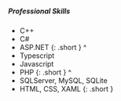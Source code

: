 ---
---

##### Professional Skills #####

* C++
* C#
* ASP.NET
{: .short }
^
* Typescript
* Javascript
* PHP
{: .short }
^
* SQLServer, MySQL, SQLite
* HTML, CSS, XAML
{: .short }